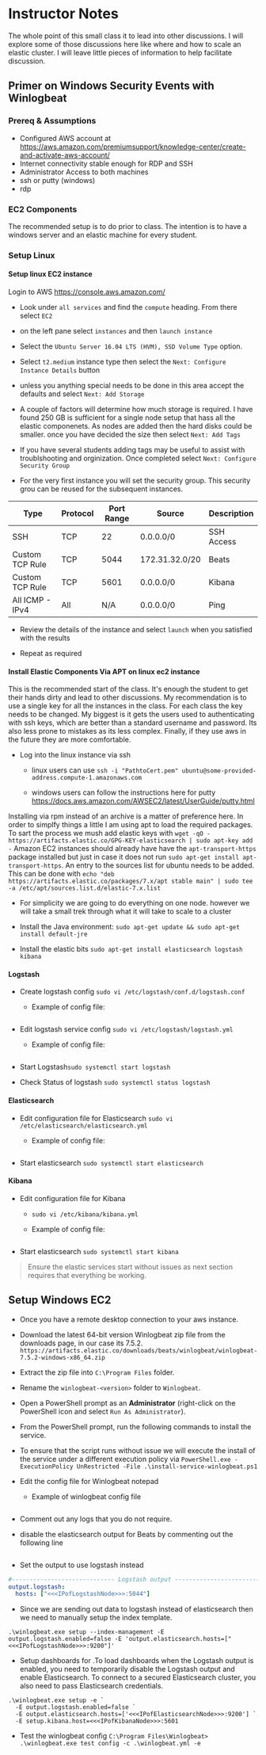 # Instructor Notes
The whole point of this small class it to lead into other discussions. I will explore some of those discussions here like where and how to scale an elastic cluster. I will leave little pieces of information to help facilitate discussion.  

## Primer on Windows Security Events with Winlogbeat

### Prereq & Assumptions
- Configured AWS account at https://aws.amazon.com/premiumsupport/knowledge-center/create-and-activate-aws-account/
- Internet connectivity stable enough for RDP and SSH
- Administrator Access to both machines
- ssh or putty (windows)
- rdp

### EC2 Components
The recommended setup is to do prior to class. The intention is to have a windows server and an elastic machine for every student.

### Setup Linux

#### Setup linux EC2 instance
Login to AWS https://console.aws.amazon.com/
- Look under `all services` and find the `compute` heading. From there select `EC2`
- on the left pane select `instances` and then `launch instance`
- Select the `Ubuntu Server 16.04 LTS (HVM), SSD Volume Type` option.
- Select `t2.medium` instance type  then select the `Next: Configure Instance Details` button
- unless you anything special needs to be done in this area accept the defaults and select `Next: Add Storage`
- A couple of factors will determine how much storage is required. I have found 250 GB is sufficient for a single node setup that hass all the elastic componenets. As nodes are added then the hard disks could be smaller. once you have decided the size then select `Next: Add Tags`
- If you have several students adding tags may be useful to assist with troublshooting and orginization. Once completed select `Next: Configure Security Group`

- For the very first instance you will set the security group. This security grou can be reused for the subsequent instances.

| Type            | Protocol | Port Range | Source         | Description |
|-----------------|----------|------------|----------------|-------------|
| SSH             | TCP      | 22         | 0.0.0.0/0      | SSH Access  |
| Custom TCP Rule | TCP      | 5044       | 172.31.32.0/20 | Beats       |
| Custom TCP Rule | TCP      | 5601       | 0.0.0.0/0      | Kibana      |
| All ICMP - IPv4 | All      | N/A        | 0.0.0.0/0      | Ping        |

- Review the details of the instance and select `launch` when you satisfied with the results

- Repeat as required

#### Install Elastic Components Via APT on linux ec2 instance

This is the recommended start of the class. It's enough the student to get their hands dirty and lead to other discussions. My recommendation is to use a single key for all the instances in the class. For each class the key needs to be changed. My biggest is it gets the users used to authenticating with ssh keys, which are better than a standard username and password. Its also less prone to mistakes as its less complex. Finally, if they use aws in the future they are more comfortable.

- Log into the linux instance via ssh
  - linux users can use  `ssh -i "PathtoCert.pem" ubuntu@some-provided-address.compute-1.amazonaws.com`

  - windows users can follow the instructions here for putty https://docs.aws.amazon.com/AWSEC2/latest/UserGuide/putty.html


Installing via rpm instead of an archive is a matter of preference here. In order to simplfy things a little I am using apt to load the required packages. To sart the process we mush add elastic keys with `wget -qO - https://artifacts.elastic.co/GPG-KEY-elasticsearch | sudo apt-key add -` Amazon EC2 instances should already have have the `apt-transport-https` package installed but just in case it does not run `sudo apt-get install apt-transport-https`. An entry to the sources list for ubuntu needs to be added. This can be done with `echo "deb https://artifacts.elastic.co/packages/7.x/apt stable main" | sudo tee -a /etc/apt/sources.list.d/elastic-7.x.list`

- For simplicity we are going to do everything on one node. however we will take a small trek through what it will take to scale to a cluster


- Install the Java environment: `sudo apt-get update && sudo apt-get install default-jre`
- Install the elastic bits `sudo apt-get install elasticsearch logstash kibana`

#### Logstash
- Create logstash config `sudo vi /etc/logstash/conf.d/logstash.conf`
  - Example of config file:
  ```
  ```

- Edit logstash service config `sudo vi /etc/logstash/logstash.yml`
  - Example of config file:
  ```
  ```

- Start Logstash`sudo systemctl start logstash`

- Check Status of logstash `sudo systemctl status logstash`

#### Elasticsearch

- Edit configuration file for Elasticsearch `sudo vi /etc/elasticsearch/elasticsearch.yml`

  - Example of config file:
  ```
  ```
- Start elasticsearch `sudo systemctl start elasticsearch`

#### Kibana

- Edit configuration file for Kibana
  - `sudo vi /etc/kibana/kibana.yml`

  - Example of config file:
  ```
  ```
- Start elasticsearch `sudo systemctl start kibana`

> Ensure the elastic services start without issues as next section requires that everything be working.

## Setup Windows EC2
- Once you have a remote desktop connection to your aws instance.

- Download the latest 64-bit version Winlogbeat zip file from the downloads page, in our case its 7.5.2. `https://artifacts.elastic.co/downloads/beats/winlogbeat/winlogbeat-7.5.2-windows-x86_64.zip`
- Extract the zip file into `C:\Program Files` folder.
- Rename the `winlogbeat-<version>` folder to `Winlogbeat`.
- Open a PowerShell prompt as an **Administrator** (right-click on the PowerShell icon and select `Run As Administrator`).
- From the PowerShell prompt, run the following commands to install the service.
- To ensure that the script runs without issue we will execute the install of the service under a different execution policy via `PowerShell.exe -ExecutionPolicy UnRestricted -File .\install-service-winlogbeat.ps1`
- Edit the config file for Winlogbeat notepad
  - Example of winlogbeat config file
  ```
  ```
- Comment out any logs that you do not require.
- disable the elasticsearch output for Beats by commenting out the following line

```
```
- Set the output to use logstash instead

```yml
#----------------------------- Logstash output --------------------------------
output.logstash:
  hosts: ["<<<IPofLogstashNode>>>:5044"]
```  
- Since we are sending out data to logstash instead of elasticsearch then we need to manually setup the index template.

```
.\winlogbeat.exe setup --index-management -E output.logstash.enabled=false -E 'output.elasticsearch.hosts=["<<<IPofLogstashNode>>>:9200"]'
```

- Setup dashboards for .To load dashboards when the Logstash output is enabled, you need to temporarily disable the Logstash output and enable Elasticsearch. To connect to a secured Elasticsearch cluster, you also need to pass Elasticsearch credentials.
```
.\winlogbeat.exe setup -e `
  -E output.logstash.enabled=false `
  -E output.elasticsearch.hosts=['<<<IPofElasticsearchNode>>>:9200'] `
  -E setup.kibana.host=<<<IPofKibanaNode>>>:5601
```
- Test the winlogbeat config `C:\Program Files\Winlogbeat> .\winlogbeat.exe test config -c .\winlogbeat.yml -e`
